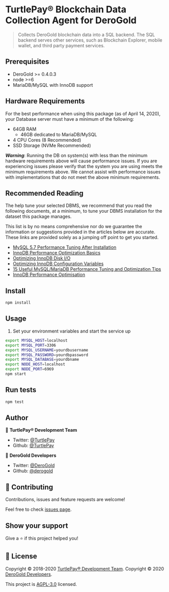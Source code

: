 # TurtlePay® Blockchain Data Collection Agent for DeroGold

> Collects DeroGold blockchain data into a SQL backend. The SQL backend serves other services, such as Blockchain Explorer, mobile wallet, and third party payment services. 

## Prerequisites

- DeroGold >= 0.4.0.3
- node >=6
- MariaDB/MySQL with InnoDB support

## Hardware Requirements

For the best performance when using this package (as of April 14, 2020), your Database server must have a minimum of the following:

* 64GB RAM
  * 46GB dedicated to MariaDB/MySQL
* 4 CPU Cores (8 Recommended)
* SSD Storage (NVMe Recommended)

***Warning***: Running the DB on system(s) with less than the minimum hardware requirements above will cause performance issues. If you are experiencing issues please verify that the system you are using meets the minimum requirements above. We cannot assist with performance issues with implementations that do not meet the above minimum requirements.

## Recommended Reading

The help tune your selected DBMS, we recommend that you read the following documents, at a minimum, to tune your DBMS installation for the dataset this package manages.

This list is by no means comprehensive nor do we guarantee the information or suggestions provided in the articles below are accurate. These links are provided solely as a jumping off point to get you started.

* [MySQL 5.7 Performance Tuning After Installation](https://www.percona.com/blog/2016/10/12/mysql-5-7-performance-tuning-immediately-after-installation/)
* [InnoDB Performance Optimization Basics](https://www.percona.com/blog/2013/09/20/innodb-performance-optimization-basics-updated/)
* [Optimizing InnoDB Disk I/O](https://dev.mysql.com/doc/refman/8.0/en/optimizing-innodb-diskio.html)
* [Optimizing InnoDB Configuration Variables](https://dev.mysql.com/doc/refman/8.0/en/optimizing-innodb-configuration-variables.html)
* [15 Useful MySQL/MariaDB Performance Tuning and Optimization Tips](https://www.tecmint.com/mysql-mariadb-performance-tuning-and-optimization/)
* [InnoDB Performance Optimisation](https://www.slideshare.net/MyDBOPS/innodb-performance-optimisation)

## Install

```sh
npm install
```

## Usage

1) Set your environment variables and start the service up

```sh
export MYSQL_HOST=localhost
export MYSQL_PORT=3306
export MYSQL_USERNAME=yourdbusername
export MYSQL_PASSWORD=yourdbpassword
export MYSQL_DATABASE=yourdbname
export NODE_HOST=localhost
export NODE_PORT=6969
npm start
```

## Run tests

```sh
npm test
```

## Author

👤 **TurtlePay® Development Team**

* Twitter: [@TurtlePay](https://twitter.com/TurtlePay)
* Github: [@TurtlePay](https://github.com/TurtlePay)

👤 **DeroGold Developers**

* Twitter: [@DeroGold](https://twitter.com/DeroGold)
* Github: [@derogold](https://github.com/derogold)


## 🤝 Contributing

Contributions, issues and feature requests are welcome!

Feel free to check [issues page](https://github.com/derogold/derogold-blockchain-data-collection-agent/issues).

## Show your support

Give a ⭐️ if this project helped you!


## 📝 License

Copyright © 2018-2020 [TurtlePay® Development Team](https://github.com/TurtlePay).
Copyright © 2020 [DeroGold Developers](https://github.com/derogold).

This project is [AGPL-3.0](https://github.com/TurtlePay/blockchain-data-collection-agent/blob/master/LICENSE) licensed.

